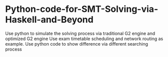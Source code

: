 # Python-code-for-SMT-Solving-via-Haskell-and-Beyond
Use python to simulate the solving process via traditional G2 engine and optimized G2 engine
Use exam timetable scheduling and network routing as example. Use python code to show difference via different searching process
